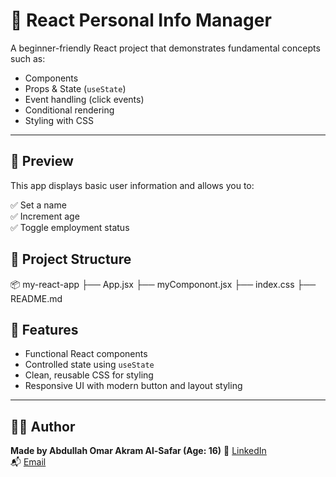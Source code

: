 # 🧠 React Personal Info Manager

A beginner-friendly React project that demonstrates fundamental concepts such as:

- Components
- Props & State (`useState`)
- Event handling (click events)
- Conditional rendering
- Styling with CSS

---

## 🚀 Preview

This app displays basic user information and allows you to:

✅ Set a name  
✅ Increment age  
✅ Toggle employment status  

## 📁 Project Structure

📦 my-react-app
├── App.jsx
├── myComponont.jsx
├── index.css
├── README.md

## 🧩 Features

- Functional React components
- Controlled state using `useState`
- Clean, reusable CSS for styling
- Responsive UI with modern button and layout styling

---

## 👨‍💻 Author

**Made by Abdullah Omar Akram Al-Safar (Age: 16)**
🔗 [LinkedIn](https://www.linkedin.com/in/abdullah-omar-2a552834b)  
📬 [Email](mailto:abodyalsafar2009@gmail.com)
